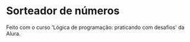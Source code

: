 # Sorteador de números
Feito com o curso 'Lógica de programação: praticando com desafios' da Alura.
